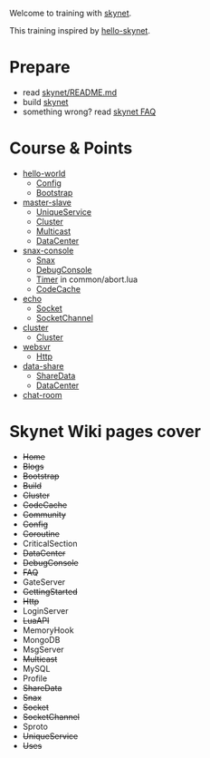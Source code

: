 Welcome to training with [skynet](https://github.com/cloudwu/skynet/wiki).

This training inspired by [hello-skynet](https://github.com/ximenpo/hello-skynet).  

# Prepare
- read [skynet/README.md](https://github.com/cloudwu/skynet/blob/master/README.md)
- build [skynet](https://github.com/cloudwu/skynet/wiki/Build)
- something wrong? read [skynet FAQ](https://github.com/cloudwu/skynet/wiki/FAQ)


# Course & Points
- [hello-world](https://github.com/qinhanlei/terminator/tree/master/training/hello-world)
    - [Config](https://github.com/cloudwu/skynet/wiki/Config)
    - [Bootstrap](https://github.com/cloudwu/skynet/wiki/Bootstrap)
- [master-slave](https://github.com/qinhanlei/terminator/tree/master/training/master-slave)
    - [UniqueService](https://github.com/cloudwu/skynet/wiki/UniqueService)
    - [Cluster](https://github.com/cloudwu/skynet/wiki/Cluster)
    - [Multicast](https://github.com/cloudwu/skynet/wiki/Multicast)
    - [DataCenter](https://github.com/cloudwu/skynet/wiki/DataCenter)
- [snax-console](https://github.com/qinhanlei/terminator/tree/master/training/snax-console)
    - [Snax](https://github.com/cloudwu/skynet/wiki/Snax)
    - [DebugConsole](https://github.com/cloudwu/skynet/wiki/DebugConsole)
    - [Timer](https://github.com/cloudwu/skynet/wiki/LuaAPI) in common/abort.lua
    - [CodeCache](https://github.com/cloudwu/skynet/wiki/CodeCache)  
- [echo](https://github.com/qinhanlei/terminator/tree/master/training/echo)
    - [Socket](https://github.com/cloudwu/skynet/wiki/Socket)
    - [SocketChannel](https://github.com/cloudwu/skynet/wiki/Socket)
- [cluster](https://github.com/qinhanlei/terminator/tree/master/training/cluster)
    - [Cluster](https://github.com/cloudwu/skynet/wiki/Cluster)
- [websvr](https://github.com/qinhanlei/terminator/tree/master/training/websvr)
    - [Http](https://github.com/cloudwu/skynet/wiki/Http)
- [data-share](https://github.com/qinhanlei/terminator/tree/master/training/data-share)
    - [ShareData](https://github.com/cloudwu/skynet/wiki/ShareData)
    - [DataCenter](https://github.com/cloudwu/skynet/wiki/DataCenter)
- [chat-room](https://github.com/qinhanlei/terminator/tree/master/training/chat-room)

# Skynet Wiki pages cover
* ~~Home~~
* ~~Blogs~~
* ~~Bootstrap~~
* ~~Build~~
* ~~Cluster~~
* ~~CodeCache~~
* ~~Community~~
* ~~Config~~
* ~~Coroutine~~
* CriticalSection
* ~~DataCenter~~
* ~~DebugConsole~~
* ~~FAQ~~
* GateServer
* ~~GettingStarted~~
* ~~Http~~
* LoginServer
* ~~LuaAPI~~
* MemoryHook
* MongoDB
* MsgServer
* ~~Multicast~~
* MySQL
* Profile
* ~~ShareData~~
* ~~Snax~~
* ~~Socket~~
* ~~SocketChannel~~
* Sproto
* ~~UniqueService~~
* ~~Uses~~

